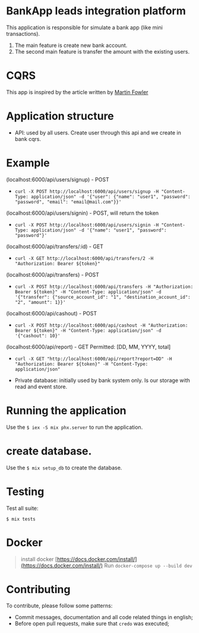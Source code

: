 
# BankApp leads integration platform

This application is responsible for simulate a bank app (like mini transactions).

1. The main feature is create new bank account.
2. The second main feature is transfer the amount with the existing users.

# CQRS

This app is inspired by the article written by [Martin Fowler](https://martinfowler.com/bliki/CQRS.html)

# Application structure

  - API: used by all users. Create user through this api and we create in bank cqrs.

 # Example

 (localhost:6000/api/users/signup) - POST
  - `curl -X POST http://localhost:6000/api/users/signup -H "Content-Type: application/json" -d '{"user": {"name": "user1", "password": "password", "email": "email@mail.com"}}'`

 (localhost:6000/api/users/signin) - POST, will return the token
 - `curl -X POST http://localhost:6000/api/users/signin -H "Content-Type: application/json" -d '{"name": "user1", "password": "password"}'`

 (localhost:6000/api/transfers/:id) - GET
  - `curl -X GET http://localhost:6000/api/transfers/2 -H "Authorization: Bearer ${token}"`

 (localhost:6000/api/transfers) - POST
  - `curl -X POST http://localhost:6000/api/transfers -H "Authorization: Bearer ${token}" -H "Content-Type: application/json" -d '{"transfer": {"source_account_id": "1", "destination_account_id": "2", "amount": 1}}'`

 (localhost:6000/api/cashout) - POST
  - `curl -X POST http://localhost:6000/api/cashout -H "Authorization: Bearer ${token}" -H "Content-Type: application/json" -d '{"cashout": 10}'`

 (localhost:6000/api/report) - GET Permitted: [DD, MM, YYYY, total]
  - `curl -X GET "http://localhost:6000/api/report?report=DD" -H "Authorization: Bearer ${token}" -H "Content-Type: application/json"`


 - Private database: initially used by bank system only. Is our storage with read and event store.

 # Running the application

 Use the `$ iex -S mix phx.server` to run the application.

 # create database.

 Use the `$ mix setup_db` to create the database.

 # Testing

 Test all suite:

 `$ mix tests`

# Docker
> install docker
[https://docs.docker.com/install/](https://docs.docker.com/install/)
> Run
`docker-compose up --build dev`

 # Contributing

 To contribute, please follow some patterns:
  - Commit messages, documentation and all code related things in english;
  - Before open pull requests, make sure that `credo` was executed;
